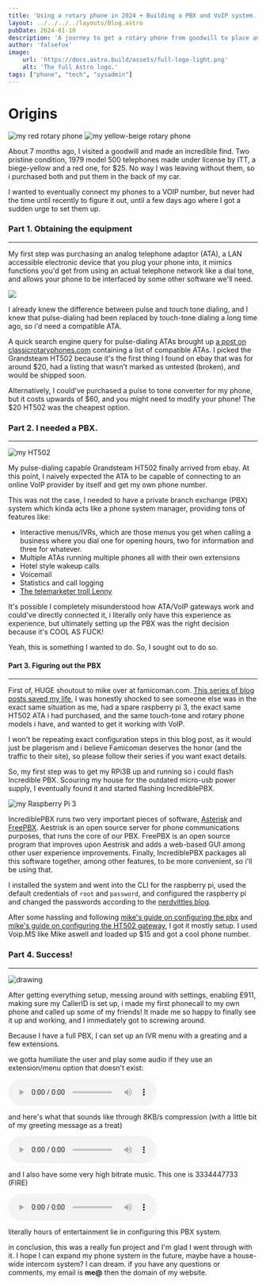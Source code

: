 ```yaml
---
title: 'Using a rotary phone in 2024 + Building a PBX and VoIP system.'
layout: ../../../../layouts/Blog.astro
pubDate: 2024-01-10
description: 'A journey to get a rotary phone from goodwill to place and recieve phone calls in 2024. I ended up with my own enterprise-level phone system.'
author: 'falsefox'
image:
    url: 'https://docs.astro.build/assets/full-logo-light.png'
    alt: 'The full Astro logo.'
tags: ["phone", "tech", "sysadmin"]
---
```

# Origins

<img src="/images/PXL_20221023_003608416.MP.jpg" alt="my red rotary phone" max-height="200"/>

<img src="/images/PXL_20221023_201136168.MP.jpg" alt="my yellow-beige rotary phone" max-height="200"/>

About 7 months ago, I visited a goodwill and made an incredible find. Two pristine condition, 1979 model 500 telephones made under license by ITT, a biege-yellow and a red one, for $25. No way I was leaving without them, so i purchased both and put them in the back of my car.

I wanted to eventually connect my phones to a VOIP number, but never had the time until recently to figure it out, until a few days ago where I got a sudden urge to set them up.

### Part 1. Obtaining the equipment
<hr>

My first step was purchasing an analog telephone adaptor (ATA), a LAN accessible electronic device that you plug your phone into, it mimics functions you'd get from using an actual telephone network like a dial tone, and allows your phone to be interfaced by some other software we'll need.

<img src="/images/methods-call-number-rotary-dial-digit-pulses-series.gif">

I already knew the difference between pulse and touch tone dialing, and I knew that pulse-dialing had been replaced by touch-tone dialing a long time ago, so i'd need a compatible ATA.

A quick search engine query for pulse-dialing ATAs brought up [a post on classicrotaryphones.com](http://www.classicrotaryphones.com/forum/index.php?topic=20386.0) containing a list of compatible ATAs. I picked the Grandsteam HT502 because it's the first thing I found on ebay that was for around $20, had a listing that wasn't marked as untested (broken), and would be shipped soon.


Alternatively, I could've purchased a pulse to tone converter for my phone, but it costs upwards of $60, and you might need to modify your phone! The $20 HT502 was the cheapest option.
### Part 2. I needed a PBX.
<hr>
<img src="/images/DSC07728.JPG" alt="my HT502" max-height="200"/>

My pulse-dialing capable Grandsteam HT502 finally arrived from ebay. At this point, I naively expected the ATA to be capable of connecting to an online VoIP provider by itself and get my own phone number. 

This was not the case, I needed to have a private branch exchange (PBX) system which kinda acts like a phone system manager, providing tons of features like:
- Interactive menus/IVRs, which are those menus you get when calling a business where you dial one for opening hours, two for information and three for whatever.
- Multiple ATAs running multiple phones all with their own extensions
- Hotel style wakeup calls
- Voicemail
- Statistics and call logging
- [The telemarketer troll Lenny](https://www.youtube.com/watch?v=RRhRImp6kKQ)

It's possible I completely misunderstood how ATA/VoIP gateways work and could've directly connected it, i literally only have this experience as experience, but ultimately setting up the PBX was the right decision because it's COOL AS FUCK!

Yeah, this is something I wanted to do. So, I sought out to do so.
#### Part 3. Figuring out the PBX
<hr>

First of, HUGE shoutout to mike over at famicoman.com. [This series of blog posts saved my life](https://famicoman.com/2018/07/18/building-a-pbx-part-1-pbx-hardware/), I was honestly shocked to see someone else was in the exact same situation as me, had a spare raspberry pi 3, the exact same HT502 ATA i had purchased, and the same touch-tone and rotary phone models i have, and wanted to get it working with VoIP. 

I won't be repeating exact configuration steps in this blog post, as it would just be plagerism and i believe Famicoman deserves the honor (and the traffic to their site), so please follow their series if you want exact details.

So, my first step was to get my RPi3B up and running so i could flash Incredible PBX. Scouring my house for the outdated micro-usb power supply, I eventually found it and started flashing IncrediblePBX. 

<img src="/images/DSC07727.JPG" alt="my Raspberry Pi 3" max-height="200"/>

IncrediblePBX runs two very important pieces of software, [Asterisk](https://www.asterisk.org/) and [FreePBX](https://www.freepbx.org/). Aestrisk is an open source server for phone communications purposes, that runs the core of our PBX. FreePBX is an open source program that improves upon Aestrisk and adds a web-based GUI among other user experience improvements. Finally, IncrediblePBX packages all this software together, among other features, to be more convenient, so i'll be using that.

I installed the system and went into the CLI for the raspberry pi, used the default credentials of ``root`` and ``password``, and configured the raspberry pi and changed the passwords according to the [nerdvittles blog](https://nerdvittles.com/a-new-incredible-pbx-2027-image-for-the-raspberry-pi/).

After some hassling and following [mike's guide on configuring the pbx](https://famicoman.com/2018/07/28/building-a-pbx-part-2-configuring-incoming-outgoing-calls/) and [mike's guide on configuring the HT502 gateway](https://famicoman.com/2018/07/29/building-a-pbx-part-4-hooking-up-a-rotary-phone/), I got it mostly setup. I used Voip.MS like Mike aswell and loaded up $15 and got a cool phone number. 

### Part 4. Success!
<hr>

<img src="/images/DSC07730.jpg" alt="drawing" max-height="200"/>

After getting everything setup, messing around with settings, enabling E911, making sure my CallerID is set up, i made my first phonecall to my own phone and called up some of my friends! It made me so happy to finally see it up and working, and I immediately got to screwing around. 

Because I have a full PBX, I can set up an IVR menu with a greating and a few extensions. 

we gotta humiliate the user and play some audio if they use an extension/menu option that doesn't exist:

<audio src="/images/foxivr_wrong.mp3" controls></audio>

and here's what that sounds like through 8KB/s compression (with a little bit of my greeting message as a treat)

<audio src="/images/s.wav" controls></audio>

and I also have some very high bitrate music. This one is 3334447733 (FIRE)

<audio src="/images/fireflies.wav" controls></audio>

literally hours of entertainment lie in configuring this PBX system.

in conclusion, this was a really fun project and I'm glad I went through with it. I hope I can expand my phone system in the future, maybe have a house-wide intercom system? I can dream. if you have any questions or comments, my email is **me@** then the domain of my website.